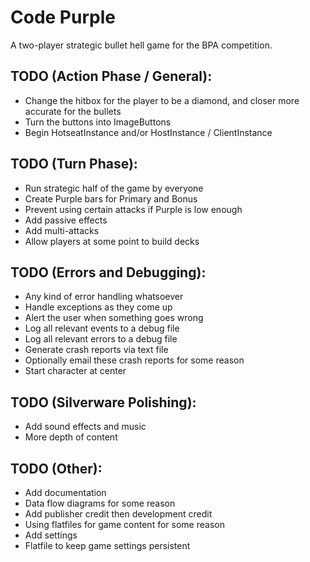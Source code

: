 # Code Purple
A two-player strategic bullet hell game for the BPA competition.

## TODO (Action Phase / General):
 * Change the hitbox for the player to be a diamond, and closer more accurate for the bullets
 * Turn the buttons into ImageButtons
 * Begin HotseatInstance and/or HostInstance / ClientInstance

## TODO (Turn Phase):
 * Run strategic half of the game by everyone
 * Create Purple bars for Primary and Bonus
 * Prevent using certain attacks if Purple is low enough
 * Add passive effects
 * Add multi-attacks
 * Allow players at some point to build decks

## TODO (Errors and Debugging):
 * Any kind of error handling whatsoever
 * Handle exceptions as they come up
 * Alert the user when something goes wrong
 * Log all relevant events to a debug file
 * Log all relevant errors to a debug file
 * Generate crash reports via text file
 * Optionally email these crash reports for some reason
 * Start character at center
 
## TODO (Silverware Polishing):
 * Add sound effects and music
 * More depth of content
 
## TODO (Other): 
 * Add documentation
 * Data flow diagrams for some reason
 * Add publisher credit then development credit
 * Using flatfiles for game content for some reason
 * Add settings
 * Flatfile to keep game settings persistent